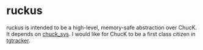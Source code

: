 # ruckus

ruckus is intended to be a high-level, memory-safe abstraction over ChucK. It depends on [chuck_sys](https://github.com/tonal-glyph/chuck-sys). I would like for ChucK to be a first class citizen in [tgtracker](https://github.com/tonal-glyph/tgtracker).
